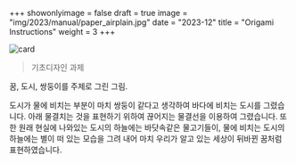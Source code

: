 +++
showonlyimage = false
draft = true 
image = "img/2023/manual/paper_airplain.jpg"
date = "2023-12"
title = "Origami Instructions"
weight = 3
+++

<!--more-->

![card][1]

> 기초디자인 과제

꿈, 도시, 쌍둥이를 주제로 그린 그림.

도시가 물에 비치는 부분이 마치 쌍둥이 같다고 생각하여 바다에 비치는 도시를 그렸습니다. 아래 물결치는 것을 표현하기 위하여 끊어지는 물결선을 이용하여 그렸습니다. 또한 원래 현실에 나와있는 도시의 하늘에는 바닷속같은 물고기들이, 물에 비치는 도시의 하늘에는 별이 떠 있는 모습을 그려 내어 마치 우리가 알고 있는 세상이 뒤바뀐 꿈처럼 표현하였습니다.

[1]: /img/2023/card/card.jpg
